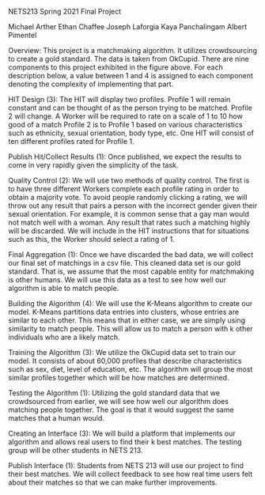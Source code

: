 NETS213 Spring 2021 Final Project

Michael Arther
Ethan Chaffee
Joseph Laforgia
Kaya Panchalingam
Albert Pimentel

Overview:
This project is a matchmaking algorithm. It utilizes crowdsourcing to create a gold standard. The
data is taken from OkCupid. There are nine components to this project exhibited in the figure
above. For each description below, a value between 1 and 4 is assigned to each component
denoting the complexity of implementing that part.

HIT Design (3):
The HIT will display two profiles. Profile 1 will remain constant and can be thought of as the
person trying to be matched. Profile 2 will change. A Worker will be required to rate on a scale
of 1 to 10 how good of a match Profile 2 is to Profile 1 based on various characteristics such as
ethnicity, sexual orientation, body type, etc. One HIT will consist of ten different profiles rated
for Profile 1.

Publish Hit/Collect Results (1):
Once published, we expect the results to come in very rapidly given the simplicity of the task.

Quality Control (2):
We will use two methods of quality control. The first is to have three different Workers
complete each profile rating in order to obtain a majority vote. To avoid people randomly
clicking a rating, we will throw out any result that pairs a person with the incorrect gender given
their sexual orientation. For example, it is common sense that a gay man would not match well
with a woman. Any result that rates such a matching highly will be discarded. We will include in
the HIT instructions that for situations such as this, the Worker should select a rating of 1.

Final Aggregation (1):
Once we have discarded the bad data, we will collect our final set of matchings in a csv file. This cleaned data set is our gold standard. That is, we assume that the most capable entity
for matchmaking is other humans. We will use this data as a test to see how well our algorithm
is able to match people.

Building the Algorithm (4):
We will use the K-Means algorithm to create our model. K-Means partitions data entries into
clusters, whose entries are similar to each other. This means that in either case, we are simply
using similarity to match people. This will allow us to match a person with k other individuals
who are a likely match.

Training the Algorithm (3):
We utilize the OkCupid data set to train our model. It consists of about 60,000 profiles that
describe characteristics such as sex, diet, level of education, etc. The algorithm will group the
most similar profiles together which will be how matches are determined.

Testing the Algorithm (1):
Utilizing the gold standard data that we crowdsourced from earlier, we will see how well our
algorithm does matching people together. The goal is that it would suggest the same matches
that a human would.

Creating an Interface (3):
We will build a platform that implements our algorithm and allows real users to find their k best
matches. The testing group will be other students in NETS 213.

Publish Interface (1):
Students from NETS 213 will use our project to find their best matches. We will collect feedback
to see how real time users felt about their matches so that we can make further improvements.
